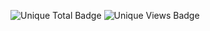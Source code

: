 ![Unique Total Badge](https://img.shields.io/badge/Total%20Views-1000-blue)
![Unique Views Badge](https://img.shields.io/badge/Unique%20Views-336-blue)
